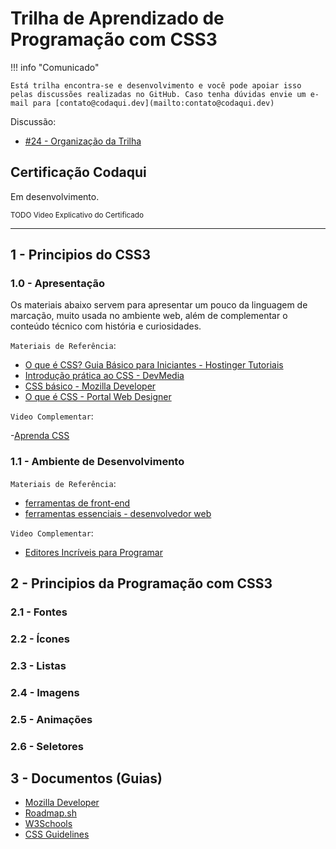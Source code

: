 # Trilha de Aprendizado de Programação com CSS3

!!! info "Comunicado"

    Está trilha encontra-se e desenvolvimento e você pode apoiar isso pelas discussões realizadas no GitHub. Caso tenha dúvidas envie um e-mail para [contato@codaqui.dev](mailto:contato@codaqui.dev)

Discussão:

- [#24 - Organização da Trilha](https://github.com/codaqui/institucional/issues/24)

## Certificação Codaqui

Em desenvolvimento.

<small> TODO Video Explicativo do Certificado </small>

---

## 1 - Principios do CSS3

### 1.0 - Apresentação

Os materiais abaixo servem para apresentar um pouco da linguagem de marcação, muito usada no ambiente web, além de complementar o conteúdo técnico com história e curiosidades.

`Materiais de Referência`:

- [O que é CSS? Guia Básico para Iniciantes - Hostinger Tutoriais](https://www.hostinger.com.br/tutoriais/o-que-e-css-guia-basico-de-css)
- [Introdução prática ao CSS - DevMedia](https://www.devmedia.com.br/introducao-pratica-ao-css/40682)
- [CSS básico - Mozilla Developer](https://developer.mozilla.org/pt-BR/docs/Learn/Getting_started_with_the_web/CSS_basics)
- [O que é CSS - Portal Web Designer](https://portalwebdesigner.com/programacao/css/)

`Video Complementar`:

-[Aprenda CSS](https://www.youtube.com/watch?v=0aO1hctvhEs)

### 1.1 - Ambiente de Desenvolvimento

`Materiais de Referência`:

- [ferramentas de front-end](https://rockcontent.com/br/talent-blog/ferramentas-de-front-end/)
- [ferramentas essenciais - desenvolvedor web](https://blog.umbler.com/br/ferramentas-para-desenvolvedores-da-web/)

`Video Complementar`:

- [Editores Incríveis para Programar](https://www.youtube.com/watch?v=40QyA5f3Qo0)

## 2 - Principios da Programação com CSS3

### 2.1 - Fontes

### 2.2 - Ícones

### 2.3 - Listas

### 2.4 - Imagens

### 2.5 - Animações

### 2.6 - Seletores

## 3 - Documentos (Guias)

- [Mozilla Developer](https://developer.mozilla.org/en-US/docs/Web/CSS)
- [Roadmap.sh](https://roadmap.sh/frontend)
- [W3Schools](https://www.w3schools.com/css/)
- [CSS Guidelines](https://cssguidelin.es/)
